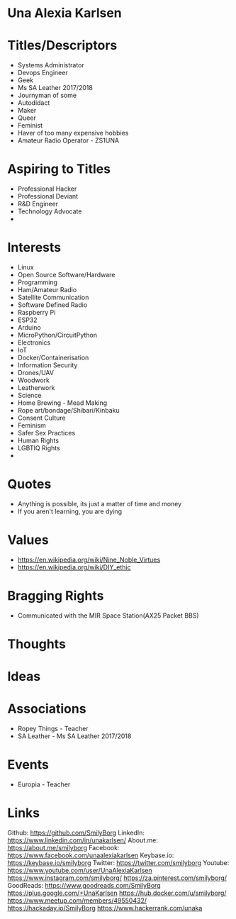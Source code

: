 # Una Alexia Karlsen

# Titles/Descriptors
- Systems Administrator
- Devops Engineer
- Geek
- Ms SA Leather 2017/2018
- Journyman of some
- Autodidact
- Maker
- Queer
- Feminist
- Haver of too many expensive hobbies
- Amateur Radio Operator - ZS1UNA

# Aspiring to Titles
- Professional Hacker
- Professional Deviant
- R&D Engineer
- Technology Advocate
- 

# Interests
- Linux
- Open Source Software/Hardware
- Programming
- Ham/Amateur Radio
- Satellite Communication
- Software Defined Radio
- Raspberry Pi
- ESP32
- Arduino
- MicroPython/CircuitPython
- Electronics
- IoT
- Docker/Containerisation
- Information Security
- Drones/UAV
- Woodwork
- Leatherwork
- Science
- Home Brewing - Mead Making
- Rope art/bondage/Shibari/Kinbaku
- Consent Culture
- Feminism
- Safer Sex Practices
- Human Rights
- LGBTIQ Rights
- 

# Quotes
- Anything is possible, its just a matter of time and money
- If you aren't learning, you are dying


# Values
- https://en.wikipedia.org/wiki/Nine_Noble_Virtues
- https://en.wikipedia.org/wiki/DIY_ethic

# Bragging Rights
- Communicated with the MIR Space Station(AX25 Packet BBS)

# Thoughts

# Ideas

# Associations
- Ropey Things - Teacher
- SA Leather - Ms SA Leather 2017/2018

# Events
- Europia - Teacher


# Links
Github: https://github.com/SmilyBorg
LinkedIn: https://www.linkedin.com/in/unakarlsen/
About.me: https://about.me/smilyborg
Facebook: https://www.facebook.com/unaalexiakarlsen
Keybase.io: https://keybase.io/smilyborg
Twitter: https://twitter.com/smilyborg
Youtube: https://www.youtube.com/user/UnaAlexiaKarlsen
https://www.instagram.com/smilyborg/
https://za.pinterest.com/smilyborg/
GoodReads: https://www.goodreads.com/SmilyBorg
https://plus.google.com/+UnaKarlsen
https://hub.docker.com/u/smilyborg/
https://www.meetup.com/members/49550432/
https://hackaday.io/SmilyBorg
https://www.hackerrank.com/unaka
